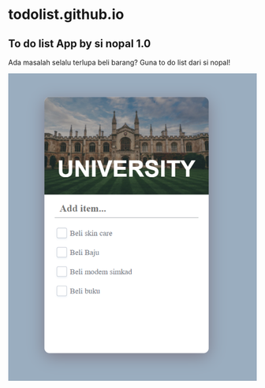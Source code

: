 # todolist.github.io

## To do list App by si nopal 1.0

Ada masalah selalu terlupa beli barang? Guna to do list dari si nopal!

![alt text](https://github.com/naufalazim/todolist.github.io/blob/main/Todolist-gambar.png)
